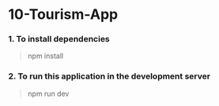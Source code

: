 # 10-Tourism-App
### 1. To install dependencies
> npm install

### 2. To run this application in the development server
> npm run dev
